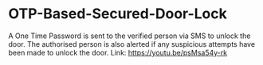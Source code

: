 # OTP-Based-Secured-Door-Lock
A One Time Password is sent to the verified person via SMS to unlock the door. The authorised person is also alerted if any suspicious attempts have been made to unlock the door. Link: https://youtu.be/psMsa54y-rk
